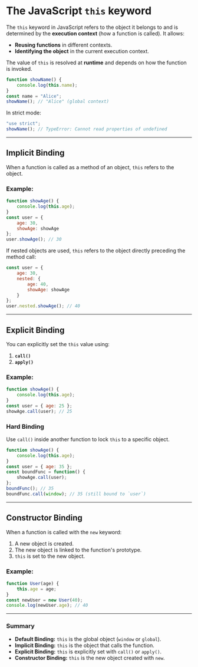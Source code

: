 # The JavaScript `this` keyword

The `this` keyword in JavaScript refers to the object it belongs to and is determined by the **execution context** (how a function is called). It allows:

- **Reusing functions** in different contexts.
- **Identifying the object** in the current execution context.

The value of `this` is resolved at **runtime** and depends on how the function is invoked.

```js
function showName() {
    console.log(this.name);
}
const name = "Alice";
showName(); // "Alice" (global context)

```

In strict mode:
```js
"use strict";
showName(); // TypeError: Cannot read properties of undefined
```

---

## **Implicit Binding**

When a function is called as a method of an object, `this` refers to the object.

### **Example**:
```js
function showAge() {
    console.log(this.age);
}
const user = {
    age: 30,
    showAge: showAge
};
user.showAge(); // 30

```

If nested objects are used, `this` refers to the object directly preceding the method call:

```js
const user = {
    age: 30,
    nested: {
        age: 40,
        showAge: showAge
    }
};
user.nested.showAge(); // 40

```

---
## **Explicit Binding**

You can explicitly set the `this` value using:

1. **`call()`**
2. **`apply()`**

### **Example**:
```js
function showAge() {
    console.log(this.age);
}
const user = { age: 25 };
showAge.call(user); // 25

```
### **Hard Binding**

Use `call()` inside another function to lock `this` to a specific object.
```js
function showAge() {
    console.log(this.age);
}
const user = { age: 35 };
const boundFunc = function() {
    showAge.call(user);
};
boundFunc(); // 35
boundFunc.call(window); // 35 (still bound to `user`)
```
---
## **Constructor Binding**

When a function is called with the `new` keyword:

1. A new object is created.
2. The new object is linked to the function's prototype.
3. `this` is set to the new object.

### **Example**:
```js
function User(age) {
    this.age = age;
}
const newUser = new User(40);
console.log(newUser.age); // 40
```
---
### **Summary**

- **Default Binding:** `this` is the global object (`window` or `global`).
- **Implicit Binding:** `this` is the object that calls the function.
- **Explicit Binding:** `this` is explicitly set with `call()` or `apply()`.
- **Constructor Binding:** `this` is the new object created with `new`.

